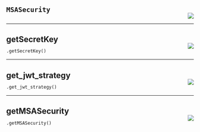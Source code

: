 #



## `MSASecurity`
<p align="right" style="margin-top:-20px;margin-bottom:-15px;"><a href="https://github.com/swelcker/U2D_MSA_SDK/tree/0.0.7/u2d_msa_sdk/security.py/#L22"><img src="https://img.shields.io/badge/-source-cccccc?style=flat&logo=github"></a></p>

```python

```



----



## getSecretKey
<p align="right" style="margin-top:-20px;margin-bottom:-15px;"><a href="https://github.com/swelcker/U2D_MSA_SDK/tree/0.0.7/u2d_msa_sdk/security.py/#L13"><img src="https://img.shields.io/badge/-source-cccccc?style=flat&logo=github"></a></p>

```python
.getSecretKey()
```


----



## get_jwt_strategy
<p align="right" style="margin-top:-20px;margin-bottom:-15px;"><a href="https://github.com/swelcker/U2D_MSA_SDK/tree/0.0.7/u2d_msa_sdk/security.py/#L18"><img src="https://img.shields.io/badge/-source-cccccc?style=flat&logo=github"></a></p>

```python
.get_jwt_strategy()
```


----



## getMSASecurity
<p align="right" style="margin-top:-20px;margin-bottom:-15px;"><a href="https://github.com/swelcker/U2D_MSA_SDK/tree/0.0.7/u2d_msa_sdk/security.py/#L46"><img src="https://img.shields.io/badge/-source-cccccc?style=flat&logo=github"></a></p>

```python
.getMSASecurity()
```

